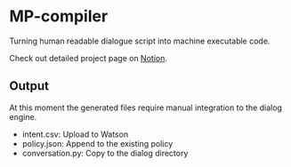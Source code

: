 # MP-compiler

Turning human readable dialogue script into machine executable code.

Check out detailed project page on [Notion](https://www.notion.so/MP-Compiler-c9771abfb5744d7a9e94db6556209c20).

## Output

At this moment the generated files require manual integration to the dialog engine.

- intent.csv: Upload to Watson
- policy.json: Append to the existing policy
- conversation.py: Copy to the dialog directory
